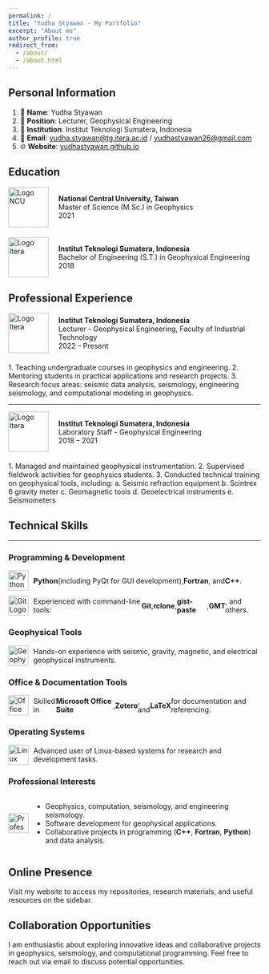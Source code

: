 ```yaml
---
permalink: /
title: "Yudha Styawan - My Portfolio"
excerpt: "About me"
author_profile: true
redirect_from: 
  - /about/
  - /about.html
---
```


Personal Information
------
1. 👤 **Name**: Yudha Styawan
2. 💼 **Position**: Lecturer, Geophysical Engineering
3. 🏫 **Institution**: Institut Teknologi Sumatera, Indonesia
4. 📧 **Email**: yudha.styawan@tg.itera.ac.id / yudhastyawan26@gmail.com
5. 🌐 **Website**: [yudhastyawan.github.io](https://yudhastyawan.github.io)

Education
------

<div style="display: flex; align-items: center; margin-bottom: 20px;">
  <img src="https://upload.wikimedia.org/wikipedia/commons/thumb/3/3a/NCULogo.svg/1200px-NCULogo.svg.png" alt="Logo NCU" style="width: 80px; height: auto; margin-right: 20px;">
  <div>
    <strong>National Central University, Taiwan</strong><br>
    Master of Science (M.Sc.) in Geophysics<br>
    2021
  </div>
</div>

<div style="display: flex; align-items: center; margin-bottom: 20px;">
  <img src="https://upload.wikimedia.org/wikipedia/commons/e/ef/Logo_ITERA.png" alt="Logo Itera" style="width: 80px; height: auto; margin-right: 20px;">
  <div>
    <strong>Institut Teknologi Sumatera, Indonesia</strong><br>
    Bachelor of Engineering (S.T.) in Geophysical Engineering<br>
    2018
  </div>
</div>

Professional Experience
------
<div style="display: flex; align-items: center; margin-bottom: 20px;">
  <img src="https://upload.wikimedia.org/wikipedia/commons/e/ef/Logo_ITERA.png" alt="Logo Itera" style="width: 80px; height: auto; margin-right: 20px;">
  <div>
    <strong>Institut Teknologi Sumatera, Indonesia</strong><br>
    Lecturer - Geophysical Engineering, Faculty of Industrial Technology<br>
    2022 – Present
  </div>
</div>
1. Teaching undergraduate courses in geophysics and engineering.
2. Mentoring students in practical applications and research projects.
3. Research focus areas: seismic data analysis, seismology, engineering seismology, and computational modeling in geophysics.

---

<div style="display: flex; align-items: center; margin-bottom: 20px;">
  <img src="https://upload.wikimedia.org/wikipedia/commons/e/ef/Logo_ITERA.png" alt="Logo Itera" style="width: 80px; height: auto; margin-right: 20px;">
  <div>
    <strong>Institut Teknologi Sumatera, Indonesia</strong><br>
    Laboratory Staff - Geophysical Engineering<br>
    2018 – 2021
  </div>
</div>
1. Managed and maintained geophysical instrumentation.
2. Supervised fieldwork activities for geophysics students.
3. Conducted technical training on geophysical tools, including:
	a. Seismic refraction equipment
	b. Scintrex 6 gravity meter
	c. Geomagnetic tools
	d. Geoelectrical instruments
	e. Seismometers


## Technical Skills
------

### Programming & Development
<div style="display: flex; align-items: center; margin-bottom: 10px;">
  <img src="https://upload.wikimedia.org/wikipedia/commons/c/c3/Python-logo-notext.svg" alt="Python Logo" style="width: 40px; height: auto; margin-right: 10px;">
  <strong>Python</strong> (including PyQt for GUI development), <strong>Fortran</strong>, and <strong>C++</strong>.
</div>
<div style="display: flex; align-items: center; margin-bottom: 10px;">
  <img src="https://upload.wikimedia.org/wikipedia/commons/e/e0/Git-logo.svg" alt="Git Logo" style="width: 40px; height: auto; margin-right: 10px;">
  Experienced with command-line tools: <strong>Git</strong>, <strong>rclone</strong>, <strong>gist-paste</strong>, <strong>GMT</strong>, and others.
</div>

### Geophysical Tools
<div style="display: flex; align-items: center; margin-bottom: 10px;">
  <img src="https://upload.wikimedia.org/wikipedia/commons/5/5d/Seismometer.svg" alt="Geophysical Tools Icon" style="width: 40px; height: auto; margin-right: 10px;">
  Hands-on experience with seismic, gravity, magnetic, and electrical geophysical instruments.
</div>

### Office & Documentation Tools
<div style="display: flex; align-items: center; margin-bottom: 10px;">
  <img src="https://upload.wikimedia.org/wikipedia/commons/a/a5/Microsoft_Office_logo_%282019%E2%80%93present%29.svg" alt="Office Tools Logo" style="width: 40px; height: auto; margin-right: 10px;">
  Skilled in <strong>Microsoft Office Suite</strong>, <strong>Zotero</strong>, and <strong>LaTeX</strong> for documentation and referencing.
</div>

### Operating Systems
<div style="display: flex; align-items: center; margin-bottom: 10px;">
  <img src="https://upload.wikimedia.org/wikipedia/commons/a/af/Tux.png" alt="Linux Logo" style="width: 40px; height: auto; margin-right: 10px;">
  Advanced user of Linux-based systems for research and development tasks.
</div>

### Professional Interests
<div style="display: flex; align-items: center; margin-bottom: 10px;">
  <img src="https://upload.wikimedia.org/wikipedia/commons/3/30/Geology-icon.svg" alt="Professional Interests Icon" style="width: 40px; height: auto; margin-right: 10px;">
  <ul>
    <li>Geophysics, computation, seismology, and engineering seismology.</li>
    <li>Software development for geophysical applications.</li>
    <li>Collaborative projects in programming (<strong>C++</strong>, <strong>Fortran</strong>, <strong>Python</strong>) and data analysis.</li>
  </ul>
</div>


Online Presence
------
Visit my website to access my repositories, research materials, and useful resources on the sidebar.

Collaboration Opportunities
------
I am enthusiastic about exploring innovative ideas and collaborative projects in geophysics, seismology, and computational programming. Feel free to reach out via email to discuss potential opportunities.
